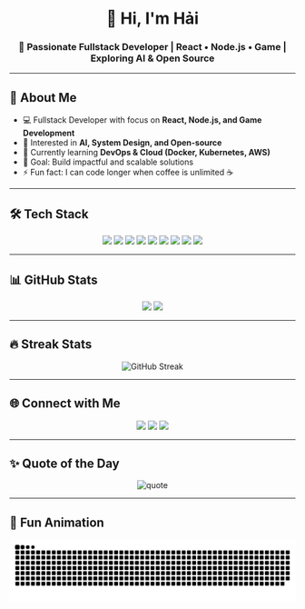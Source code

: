 <h1 align="center">👋 Hi, I'm Hải</h1>
<h3 align="center">🚀 Passionate Fullstack Developer | React • Node.js • Game | Exploring AI & Open Source</h3>

---

## 🌟 About Me
- 💻 Fullstack Developer with focus on **React, Node.js, and Game Development**  
- 🤖 Interested in **AI, System Design, and Open-source**  
- 🌱 Currently learning **DevOps & Cloud (Docker, Kubernetes, AWS)**  
- 🎯 Goal: Build impactful and scalable solutions  
- ⚡ Fun fact: I can code longer when coffee is unlimited ☕  

---

## 🛠️ Tech Stack
<p align="center">
  <img src="https://img.shields.io/badge/Code-React-blue?logo=react" />
  <img src="https://img.shields.io/badge/Code-Node.js-green?logo=node.js" />
  <img src="https://img.shields.io/badge/Code-Java-red?logo=java" />
  <img src="https://img.shields.io/badge/Code-C++-blue?logo=cplusplus" />
  <img src="https://img.shields.io/badge/Database-MySQL-blue?logo=mysql" />
  <img src="https://img.shields.io/badge/Database-PostgreSQL-blue?logo=postgresql" />
  <img src="https://img.shields.io/badge/Tools-Docker-blue?logo=docker" />
  <img src="https://img.shields.io/badge/Tools-Git-orange?logo=git" />
  <img src="https://img.shields.io/badge/Cloud-AWS-yellow?logo=amazonaws" />
</p>

---

## 📊 GitHub Stats
<p align="center">
  <img src="https://github-readme-stats.vercel.app/api?username=duongduonghai&show_icons=true&theme=radical" height="160"/>
  <img src="https://github-readme-stats.vercel.app/api/top-langs/?username=duongduonghai&layout=compact&theme=radical" height="160"/>
</p>

---

## 🔥 Streak Stats
<p align="center">
  <img src="https://streak-stats.demolab.com?user=duongduonghai&theme=radical&hide_border=true" alt="GitHub Streak" />
</p>

---

## 🌐 Connect with Me
<p align="center">
  <a href="https://linkedin.com/in/yourname"><img src="https://img.shields.io/badge/LinkedIn-blue?logo=linkedin&logoColor=white" /></a>
  <a href="https://yourwebsite.com"><img src="https://img.shields.io/badge/Portfolio-%23E4405F.svg?&logo=Google-chrome&logoColor=white" /></a>
  <a href="mailto:youremail@example.com"><img src="https://img.shields.io/badge/Email-D14836?logo=gmail&logoColor=white" /></a>
</p>

---

## ✨ Quote of the Day
<p align="center">
  <img src="https://quotes-github-readme.vercel.app/api?type=horizontal&theme=radical" alt="quote" />
</p>

---

## 🐍 Fun Animation
<p align="center">
  <img src="https://github.com/Platane/snk/raw/output/github-contribution-grid-snake.svg" alt="snake animation" />
</p>
